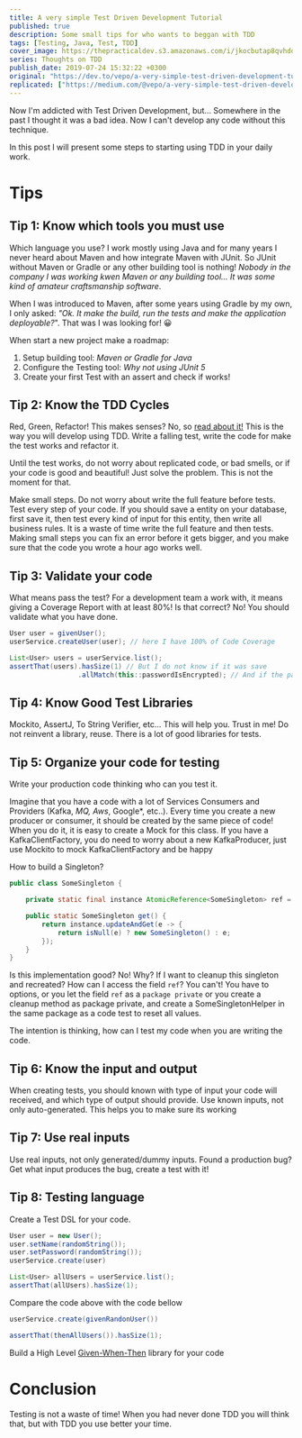 ```yaml
---
title: A very simple Test Driven Development Tutorial
published: true
description: Some small tips for who wants to beggan with TDD
tags: [Testing, Java, Test, TDD]
cover_image: https://thepracticaldev.s3.amazonaws.com/i/jkocbutap8qvhdod7jbv.jpg
series: Thoughts on TDD
publish_date: 2019-07-24 15:32:22 +0300
original: "https://dev.to/vepo/a-very-simple-test-driven-development-tutorial-3309"
replicated: ["https://medium.com/@vepo/a-very-simple-test-driven-development-tutorial-d11d22276bad"]
---
```


Now I'm addicted with Test Driven Development, but... Somewhere in the past I thought it was a bad idea. Now I can't develop any code without this technique.

In this post I will present some steps to starting using TDD in your daily work.

# Tips

## Tip 1: Know which tools you must use 

Which language you use? I work mostly using Java and for many years I never heard about Maven and how integrate Maven with JUnit. So JUnit without Maven or Gradle or any other building tool is nothing! _Nobody in the company I was working kwen Maven or any building tool... It was some kind of amateur craftsmanship software_.

When I was introduced to Maven, after some years using Gradle by my own, I only asked: _"Ok. It make the build, run the tests and make the application deployable?_". That was I was looking for! 😀

When start a new project make a roadmap:

1. Setup building tool: _Maven or Gradle for Java_
2. Configure the Testing tool: _Why not using JUnit 5_
3. Create your first Test with an assert and check if works!

## Tip 2: Know the TDD Cycles

Red, Green, Refactor! This makes senses? No, so [read about it!](https://blog.cleancoder.com/uncle-bob/2014/12/17/TheCyclesOfTDD.html) This is the way you will develop using TDD. Write a falling test, write the code for make the test works and refactor it. 

Until the test works, do not worry about replicated code, or bad smells, or if your code is good and beautiful! Just solve the problem. This is not the moment for that.

Make small steps. Do not worry about write the full feature before tests. Test every step of your code. If you should save a entity on your database, first save it, then test every kind of input for this entity, then write all business rules. It is a waste of time write the full feature and then tests. Making small steps you can fix an error before it gets bigger, and you make sure that the code you wrote a hour ago works well.

## Tip 3: Validate your code 

What means pass the test? For a development team a work with, it means giving a Coverage Report with at least 80%! Is that correct? No! You should validate what you have done.

```java
User user = givenUser();
userService.createUser(user); // here I have 100% of Code Coverage

List<User> users = userService.list();
assertThat(users).hasSize(1) // But I do not know if it was save
                 .allMatch(this::passwordIsEncrypted); // And if the password is correctly encrypted
```

## Tip 4: Know Good Test Libraries

Mockito, AssertJ, To String Verifier, etc... This will help you. Trust in me! Do not reinvent a library, reuse. There is a lot of good libraries for tests.

## Tip 5: Organize your code for testing

Write your production code thinking who can you test it. 

Imagine that you have a code with a lot of Services Consumers and Providers (Kafka, *MQ, Aws*, Google*, etc..). Every time you create a new producer or consumer, it should be created by the same piece of code! When you do it, it is easy to create a Mock for this class. If you have a KafkaClientFactory, you do need to worry about a new KafkaProducer, just use Mockito to mock KafkaClientFactory and be happy

How to build a Singleton?

```java
public class SomeSingleton {

    private static final instance AtomicReference<SomeSingleton> ref = new AtomicReference<>();

    public static SomeSingleton get() {
        return instance.updateAndGet(e -> {
            return isNull(e) ? new SomeSingleton() : e;
        });
    }
}
```

Is this implementation good? No! Why? If I want to cleanup this singleton and recreated? How can I access the field `ref`? You can't! You have to options, or you let the field `ref` as a `package private` or you create a cleanup method as package private, and create a SomeSingletonHelper in the same package as a code test to reset all values.

The intention is thinking, how can I test my code when you are writing the code.

## Tip 6: Know the input and output

When creating tests, you should known with type of input your code will received, and which type of output should provide. Use known inputs, not only auto-generated. This helps you to make sure its working

## Tip 7: Use real inputs

Use real inputs, not only generated/dummy inputs. Found a production bug? Get what input produces the bug, create a test with it!

## Tip 8: Testing language

Create a Test DSL for your code.

```java
User user = new User();
user.setName(randomString());
user.setPassword(randomString());
userService.create(user)

List<User> allUsers = userService.list();
assertThat(allUsers).hasSize(1);
```

Compare the code above with the code bellow

```java
userService.create(givenRandonUser())

assertThat(thenAllUsers()).hasSize(1);
```

Build a High Level [Given-When-Then](https://en.wikipedia.org/wiki/Given-When-Then) library for your code

# Conclusion

Testing is not a waste of time! When you had never done TDD you will think that, but with TDD you use better your time. 